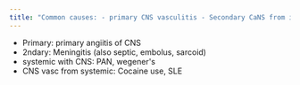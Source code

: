 ```yaml
---
title: "Common causes: - primary CNS vasculitis - Secondary CaNS from infection - systemic vasculitis with CNS involvement - CNS vasculitis from systemic disease"
---
```

- Primary: primary angiitis of CNS
- 2ndary: Meningitis (also septic, embolus, sarcoid)
- systemic with CNS: PAN, wegener's
- CNS vasc from systemic: Cocaine use, SLE

